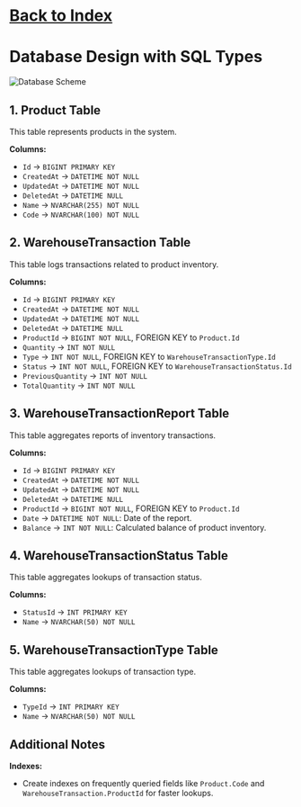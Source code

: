 # [Back to Index](./Documents/Index.md)

# Database Design with SQL Types

![Database Scheme](./Diagrams/3-DatabaseScheme.png)

## 1. Product Table
This table represents products in the system.

**Columns:**
- `Id` → `BIGINT PRIMARY KEY`
- `CreatedAt` → `DATETIME NOT NULL`
- `UpdatedAt` → `DATETIME NOT NULL`
- `DeletedAt` → `DATETIME NULL`
- `Name` → `NVARCHAR(255) NOT NULL`
- `Code` → `NVARCHAR(100) NOT NULL`

## 2. WarehouseTransaction Table
This table logs transactions related to product inventory.

**Columns:**
- `Id` → `BIGINT PRIMARY KEY`
- `CreatedAt` → `DATETIME NOT NULL`
- `UpdatedAt` → `DATETIME NOT NULL`
- `DeletedAt` → `DATETIME NULL`
- `ProductId` → `BIGINT NOT NULL`, FOREIGN KEY to `Product.Id`
- `Quantity` → `INT NOT NULL`
- `Type` → `INT NOT NULL`, FOREIGN KEY to `WarehouseTransactionType.Id`
- `Status` → `INT NOT NULL`, FOREIGN KEY to `WarehouseTransactionStatus.Id`
- `PreviousQuantity` → `INT NOT NULL`
- `TotalQuantity` → `INT NOT NULL`

## 3. WarehouseTransactionReport Table
This table aggregates reports of inventory transactions.

**Columns:**
- `Id` → `BIGINT PRIMARY KEY`
- `CreatedAt` → `DATETIME NOT NULL`
- `UpdatedAt` → `DATETIME NOT NULL`
- `DeletedAt` → `DATETIME NULL`
- `ProductId` → `BIGINT NOT NULL`, FOREIGN KEY to `Product.Id`
- `Date` → `DATETIME NOT NULL`: Date of the report.
- `Balance` → `INT NOT NULL`: Calculated balance of product inventory.

## 4. WarehouseTransactionStatus Table
This table aggregates lookups of transaction status.

**Columns:**
- `StatusId` → `INT PRIMARY KEY`
- `Name` → `NVARCHAR(50) NOT NULL`

## 5. WarehouseTransactionType Table
This table aggregates lookups of transaction type.

**Columns:**
- `TypeId` → `INT PRIMARY KEY`
- `Name` → `NVARCHAR(50) NOT NULL`

## Additional Notes
**Indexes:**
- Create indexes on frequently queried fields like `Product.Code` and `WarehouseTransaction.ProductId` for faster lookups.
